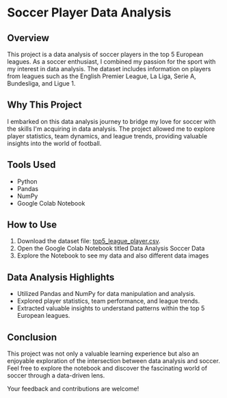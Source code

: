 # Soccer Player Data Analysis



## Overview
This project is a data analysis of soccer players in the top 5 European leagues. As a soccer enthusiast, I combined my passion for the sport with my interest in data analysis. The dataset includes information on players from leagues such as the English Premier League, La Liga, Serie A, Bundesliga, and Ligue 1.

## Why This Project
I embarked on this data analysis journey to bridge my love for soccer with the skills I'm acquiring in data analysis. The project allowed me to explore player statistics, team dynamics, and league trends, providing valuable insights into the world of football.

## Tools Used
- Python
- Pandas
- NumPy
- Google Colab Notebook

## How to Use
1. Download the dataset file: [top5_league_player.csv](link_to_raw_data).
2. Open the Google Colab Notebook titled Data Analysis Soccer Data
3. Explore the Notebook to see my data and also different data images

## Data Analysis Highlights
- Utilized Pandas and NumPy for data manipulation and analysis.
- Explored player statistics, team performance, and league trends.
- Extracted valuable insights to understand patterns within the top 5 European leagues.

## Conclusion
This project was not only a valuable learning experience but also an enjoyable exploration of the intersection between data analysis and soccer. Feel free to explore the notebook and discover the fascinating world of soccer through a data-driven lens.

Your feedback and contributions are welcome!

